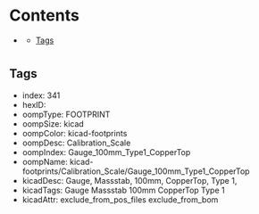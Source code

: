 



Contents
========

* [](#)
	* [Tags](#tags)

# 

## Tags

- index: 341
- hexID: 
- oompType: FOOTPRINT
- oompSize: kicad
- oompColor: kicad-footprints
- oompDesc: Calibration_Scale
- oompIndex: Gauge_100mm_Type1_CopperTop
- oompName: kicad-footprints/Calibration_Scale/Gauge_100mm_Type1_CopperTop
- kicadDesc: Gauge, Massstab, 100mm, CopperTop, Type 1,
- kicadTags: Gauge Massstab 100mm CopperTop Type 1
- kicadAttr: exclude_from_pos_files exclude_from_bom
